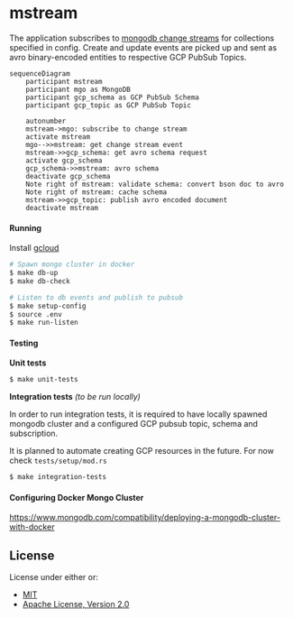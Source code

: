 mstream
===

The application subscribes to [mongodb change streams](https://www.mongodb.com/docs/manual/changeStreams/) for collections specified in config.
Create and update events are picked up and sent as avro binary-encoded entities to respective GCP PubSub Topics.

```mermaid
sequenceDiagram
    participant mstream
    participant mgo as MongoDB
    participant gcp_schema as GCP PubSub Schema
    participant gcp_topic as GCP PubSub Topic

    autonumber
    mstream->mgo: subscribe to change stream
    activate mstream
    mgo-->>mstream: get change stream event
    mstream->>gcp_schema: get avro schema request
    activate gcp_schema
    gcp_schema->>mstream: avro schema
    deactivate gcp_schema
    Note right of mstream: validate schema: convert bson doc to avro
    Note right of mstream: cache schema
    mstream->>gcp_topic: publish avro encoded document
    deactivate mstream
```

#### Running

Install [gcloud](https://cloud.google.com/sdk/docs/install)

```sh
# Spawn mongo cluster in docker
$ make db-up
$ make db-check

# Listen to db events and publish to pubsub
$ make setup-config
$ source .env
$ make run-listen
```

#### Testing

**Unit tests**

```sh
$ make unit-tests
```

**Integration tests** _(to be run locally)_

In order to run integration tests, it is required to have locally spawned mongodb cluster
and a configured GCP pubsub topic, schema and subscription.

It is planned to automate creating GCP resources in the future. For now check `tests/setup/mod.rs`

```sh
$ make integration-tests
```

#### Configuring Docker Mongo Cluster
https://www.mongodb.com/compatibility/deploying-a-mongodb-cluster-with-docker

## License

License under either or:

* [MIT](LICENSE-MIT)
* [Apache License, Version 2.0](LICENSE-APACHE)
